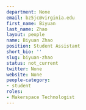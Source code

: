 ```yaml
---
department: None
email: bz5jc@virginia.edu
first_name: Biyuan
last_name: Zhao
layout: people
name: Biyuan Zhao
position: Student Assistant
short_bio: ''
slug: biyuan-zhao
status: not_current
twitter: None
website: None
people-category:
- student
roles:
- Makerspace Technologist
---
```


